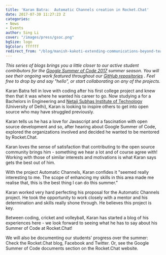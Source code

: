 ```yaml
---
title: 'Karan Batra:  Automatic Channels creation in Rocket.Chat'
date: 2017-07-30 11:27:23 Z
categories:
- News
- Events
author: Sing Li
cover: "/images/press/gsoc.png"
bgSize: logo
bgColor: ffffff
redirect_from: "/blog/manish-kakoti-extending-communications-beyond-teams-with-rocketchat-federation"
---
```


_This series of blogs brings you a little closer to our active student contributors for the [Google Summer of Code 2017](https://rocket.chat/docs/contributing/google-summer-of-code) summer season. You will see their ongoing work featured throughout our [GitHub repositories](https://github.com/RocketChat) . Feel free to drop by and say "hello", or start collaborating on any of the projects._

Karan Batra fell in love with coding after his first college project and knew then that it was where he wanted his career to go. Now studying a for a Bachelors in Engineering and [Netaji Subhas Institute of Technology](http://www.nsit.ac.in/) (University of Delhi), Karan is looking to inspire others to get into open source who may have struggled previously. 

Karan tells us he has a love for Javascript and a fascination with open source development and so, after hearing about Google Summer of Code, explored the organizations involved and decided he wanted to be mentored by Rocket.Chat. 

Karan loves the sense of satisfaction that contributing to the open source community brings him - something we hear a lot and of course agree with! Working with those of similar interests and motivations is what Karan says gets the best out of him. 

With the project Automatic Channels, Karan confides it "seemed really interesting to me. The scope of enhancing my skills in this area made me realise that, this is the best thing I can do this summer."

Karan worked very hard perfecting his proposal for the Automatic Channels project. He took the opportunity to work closely with a mentor and his determination and skills really shone through. He believes this project is key. 

Between coding, cricket and volleyball, Karan has started a blog of his experiences here - we look forward to seeing what he has to say about his Summer of Code at Rocket.Chat!

We will also be documenting our students' progress over the summer: Check the Rocket.Chat blog, Facebook and Twitter. Or, see the Google Summer of Code documents section on the Rocket.Chat website.
